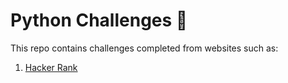 # Python Challenges :snake:

This repo contains challenges completed from websites such as:

1. [Hacker Rank](https://www.hackerrank.com/)
